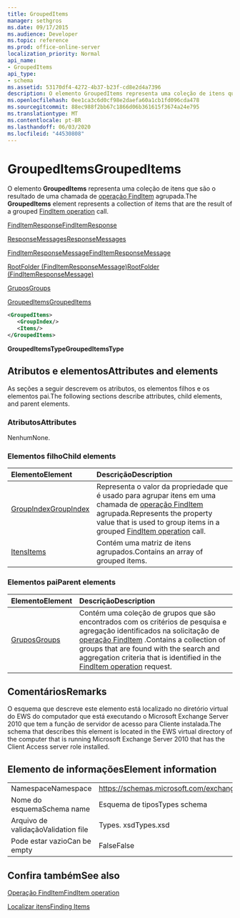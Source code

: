 ```yaml
---
title: GroupedItems
manager: sethgros
ms.date: 09/17/2015
ms.audience: Developer
ms.topic: reference
ms.prod: office-online-server
localization_priority: Normal
api_name:
- GroupedItems
api_type:
- schema
ms.assetid: 53170df4-4272-4b37-b23f-cd8e2d4a7396
description: O elemento GroupedItems representa uma coleção de itens que são o resultado de uma chamada de operação FindItem agrupada.
ms.openlocfilehash: 0ee1ca3c6d0cf98e2daefa60a1cb1fd096cda478
ms.sourcegitcommit: 88ec988f2bb67c1866d06b361615f3674a24e795
ms.translationtype: MT
ms.contentlocale: pt-BR
ms.lasthandoff: 06/03/2020
ms.locfileid: "44530808"
---
```

# <a name="groupeditems"></a><span data-ttu-id="d8d73-103">GroupedItems</span><span class="sxs-lookup"><span data-stu-id="d8d73-103">GroupedItems</span></span>

<span data-ttu-id="d8d73-104">O elemento **GroupedItems** representa uma coleção de itens que são o resultado de uma chamada de [operação FindItem](finditem-operation.md) agrupada.</span><span class="sxs-lookup"><span data-stu-id="d8d73-104">The **GroupedItems** element represents a collection of items that are the result of a grouped [FindItem operation](finditem-operation.md) call.</span></span> 
  
[<span data-ttu-id="d8d73-105">FindItemResponse</span><span class="sxs-lookup"><span data-stu-id="d8d73-105">FindItemResponse</span></span>](finditemresponse.md)
  
[<span data-ttu-id="d8d73-106">ResponseMessages</span><span class="sxs-lookup"><span data-stu-id="d8d73-106">ResponseMessages</span></span>](responsemessages.md)
  
[<span data-ttu-id="d8d73-107">FindItemResponseMessage</span><span class="sxs-lookup"><span data-stu-id="d8d73-107">FindItemResponseMessage</span></span>](finditemresponsemessage.md)
  
[<span data-ttu-id="d8d73-108">RootFolder (FindItemResponseMessage)</span><span class="sxs-lookup"><span data-stu-id="d8d73-108">RootFolder (FindItemResponseMessage)</span></span>](rootfolder-finditemresponsemessage.md)
  
[<span data-ttu-id="d8d73-109">Grupos</span><span class="sxs-lookup"><span data-stu-id="d8d73-109">Groups</span></span>](groups.md)
  
[<span data-ttu-id="d8d73-110">GroupedItems</span><span class="sxs-lookup"><span data-stu-id="d8d73-110">GroupedItems</span></span>](groupeditems.md)
  
```xml
<GroupedItems>
   <GroupIndex/>
   <Items/>
</GroupedItems>
```

 <span data-ttu-id="d8d73-111">**GroupedItemsType**</span><span class="sxs-lookup"><span data-stu-id="d8d73-111">**GroupedItemsType**</span></span>
## <a name="attributes-and-elements"></a><span data-ttu-id="d8d73-112">Atributos e elementos</span><span class="sxs-lookup"><span data-stu-id="d8d73-112">Attributes and elements</span></span>

<span data-ttu-id="d8d73-113">As seções a seguir descrevem os atributos, os elementos filhos e os elementos pai.</span><span class="sxs-lookup"><span data-stu-id="d8d73-113">The following sections describe attributes, child elements, and parent elements.</span></span>
  
### <a name="attributes"></a><span data-ttu-id="d8d73-114">Atributos</span><span class="sxs-lookup"><span data-stu-id="d8d73-114">Attributes</span></span>

<span data-ttu-id="d8d73-115">Nenhum</span><span class="sxs-lookup"><span data-stu-id="d8d73-115">None.</span></span>
  
### <a name="child-elements"></a><span data-ttu-id="d8d73-116">Elementos filho</span><span class="sxs-lookup"><span data-stu-id="d8d73-116">Child elements</span></span>

|<span data-ttu-id="d8d73-117">**Elemento**</span><span class="sxs-lookup"><span data-stu-id="d8d73-117">**Element**</span></span>|<span data-ttu-id="d8d73-118">**Descrição**</span><span class="sxs-lookup"><span data-stu-id="d8d73-118">**Description**</span></span>|
|:-----|:-----|
|[<span data-ttu-id="d8d73-119">GroupIndex</span><span class="sxs-lookup"><span data-stu-id="d8d73-119">GroupIndex</span></span>](groupindex.md) <br/> |<span data-ttu-id="d8d73-120">Representa o valor da propriedade que é usado para agrupar itens em uma chamada de [operação FindItem](finditem-operation.md) agrupada.</span><span class="sxs-lookup"><span data-stu-id="d8d73-120">Represents the property value that is used to group items in a grouped [FindItem operation](finditem-operation.md) call.</span></span>  <br/> |
|[<span data-ttu-id="d8d73-121">Itens</span><span class="sxs-lookup"><span data-stu-id="d8d73-121">Items</span></span>](items.md) <br/> |<span data-ttu-id="d8d73-122">Contém uma matriz de itens agrupados.</span><span class="sxs-lookup"><span data-stu-id="d8d73-122">Contains an array of grouped items.</span></span>  <br/> |
   
### <a name="parent-elements"></a><span data-ttu-id="d8d73-123">Elementos pai</span><span class="sxs-lookup"><span data-stu-id="d8d73-123">Parent elements</span></span>

|<span data-ttu-id="d8d73-124">**Elemento**</span><span class="sxs-lookup"><span data-stu-id="d8d73-124">**Element**</span></span>|<span data-ttu-id="d8d73-125">**Descrição**</span><span class="sxs-lookup"><span data-stu-id="d8d73-125">**Description**</span></span>|
|:-----|:-----|
|[<span data-ttu-id="d8d73-126">Grupos</span><span class="sxs-lookup"><span data-stu-id="d8d73-126">Groups</span></span>](groups.md) <br/> |<span data-ttu-id="d8d73-127">Contém uma coleção de grupos que são encontrados com os critérios de pesquisa e agregação identificados na solicitação de [operação FindItem](finditem-operation.md) .</span><span class="sxs-lookup"><span data-stu-id="d8d73-127">Contains a collection of groups that are found with the search and aggregation criteria that is identified in the [FindItem operation](finditem-operation.md) request.</span></span>  <br/> |
   
## <a name="remarks"></a><span data-ttu-id="d8d73-128">Comentários</span><span class="sxs-lookup"><span data-stu-id="d8d73-128">Remarks</span></span>

<span data-ttu-id="d8d73-129">O esquema que descreve este elemento está localizado no diretório virtual do EWS do computador que está executando o Microsoft Exchange Server 2010 que tem a função de servidor de acesso para Cliente instalada.</span><span class="sxs-lookup"><span data-stu-id="d8d73-129">The schema that describes this element is located in the EWS virtual directory of the computer that is running Microsoft Exchange Server 2010 that has the Client Access server role installed.</span></span>
  
## <a name="element-information"></a><span data-ttu-id="d8d73-130">Elemento de informações</span><span class="sxs-lookup"><span data-stu-id="d8d73-130">Element information</span></span>

|||
|:-----|:-----|
|<span data-ttu-id="d8d73-131">Namespace</span><span class="sxs-lookup"><span data-stu-id="d8d73-131">Namespace</span></span>  <br/> |https://schemas.microsoft.com/exchange/services/2006/types  <br/> |
|<span data-ttu-id="d8d73-132">Nome do esquema</span><span class="sxs-lookup"><span data-stu-id="d8d73-132">Schema name</span></span>  <br/> |<span data-ttu-id="d8d73-133">Esquema de tipos</span><span class="sxs-lookup"><span data-stu-id="d8d73-133">Types schema</span></span>  <br/> |
|<span data-ttu-id="d8d73-134">Arquivo de validação</span><span class="sxs-lookup"><span data-stu-id="d8d73-134">Validation file</span></span>  <br/> |<span data-ttu-id="d8d73-135">Types. xsd</span><span class="sxs-lookup"><span data-stu-id="d8d73-135">Types.xsd</span></span>  <br/> |
|<span data-ttu-id="d8d73-136">Pode estar vazio</span><span class="sxs-lookup"><span data-stu-id="d8d73-136">Can be empty</span></span>  <br/> |<span data-ttu-id="d8d73-137">False</span><span class="sxs-lookup"><span data-stu-id="d8d73-137">False</span></span>  <br/> |
   
## <a name="see-also"></a><span data-ttu-id="d8d73-138">Confira também</span><span class="sxs-lookup"><span data-stu-id="d8d73-138">See also</span></span>



[<span data-ttu-id="d8d73-139">Operação FindItem</span><span class="sxs-lookup"><span data-stu-id="d8d73-139">FindItem operation</span></span>](finditem-operation.md)


[<span data-ttu-id="d8d73-140">Localizar itens</span><span class="sxs-lookup"><span data-stu-id="d8d73-140">Finding Items</span></span>](https://msdn.microsoft.com/library/63af1f9c-464b-4fca-9ae3-3d60f24ca93c%28Office.15%29.aspx)

